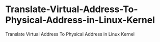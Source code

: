 # Translate-Virtual-Address-To-Physical-Address-in-Linux-Kernel
Translate Virtual Address To Physical Address in Linux Kernel

